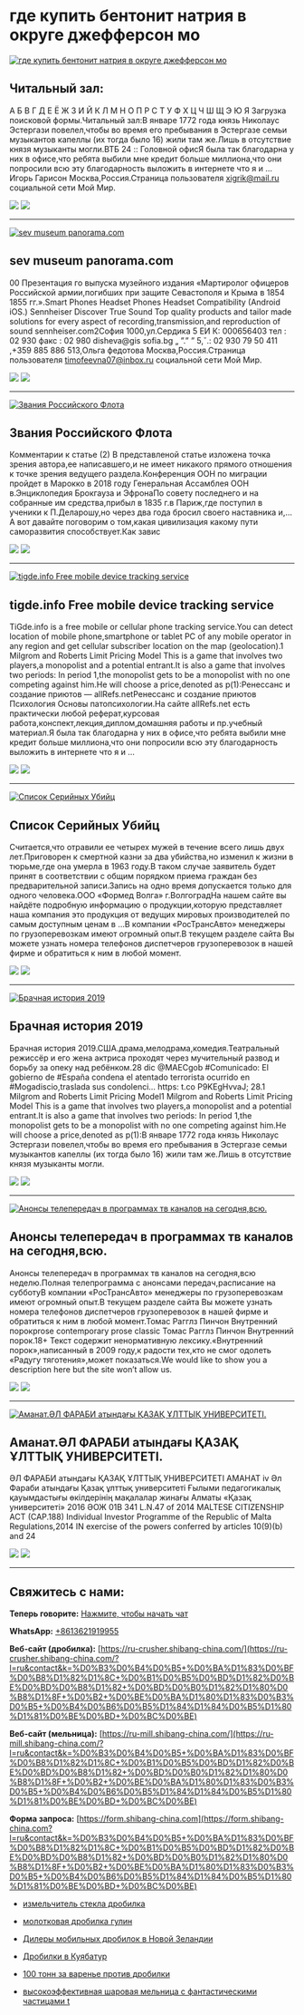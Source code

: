 # где купить бентонит натрия в округе джефферсон мо

<a href="https://swt.shibang-china.com/?l=ru&img&k=%D0%B3%D0%B4%D0%B5+%D0%BA%D1%83%D0%BF%D0%B8%D1%82%D1%8C+%D0%B1%D0%B5%D0%BD%D1%82%D0%BE%D0%BD%D0%B8%D1%82+%D0%BD%D0%B0%D1%82%D1%80%D0%B8%D1%8F+%D0%B2+%D0%BE%D0%BA%D1%80%D1%83%D0%B3%D0%B5+%D0%B4%D0%B6%D0%B5%D1%84%D1%84%D0%B5%D1%80%D1%81%D0%BE%D0%BD+%D0%BC%D0%BE" target="_blank">![где купить бентонит натрия в округе джефферсон мо](http://static.shibang-china.com/all-800x300/1498.jpg)</a>

## Читальный зал:
А Б В Г Д Е Ё Ж З И Й К Л М Н О П Р С Т У Ф Х Ц Ч Ш Щ Э Ю Я Загрузка поисковой формы.Читальный зал:В январе 1772 года князь Николаус Эстергази повелел,чтобы во время его пребывания в Эстергазе семьи музыкантов капеллы (их тогда было 16) жили там же.Лишь в отсутствие князя музыканты могли.ВТБ 24 :: Головной офисЯ была так благодарна у них в офисе,что ребята выбили мне кредит больше миллиона,что они попросили всю эту благодарность выложить в интернете что я и …Игорь Гарисон Москва,Россия.Страница пользователя xigrik@mail.ru социальной сети Мой Мир.


<a href="https://whatsapp.shibangsoft.com/WhatsApp.php" target="_blank" title="WhatsApp">![](http://static.shibang-china.com/icon/whatsapp.png)</a> <a href="https://swt.shibang-china.com/?l=ru&icon&k=%D0%B3%D0%B4%D0%B5+%D0%BA%D1%83%D0%BF%D0%B8%D1%82%D1%8C+%D0%B1%D0%B5%D0%BD%D1%82%D0%BE%D0%BD%D0%B8%D1%82+%D0%BD%D0%B0%D1%82%D1%80%D0%B8%D1%8F+%D0%B2+%D0%BE%D0%BA%D1%80%D1%83%D0%B3%D0%B5+%D0%B4%D0%B6%D0%B5%D1%84%D1%84%D0%B5%D1%80%D1%81%D0%BE%D0%BD+%D0%BC%D0%BE" target="_blank">![](http://static.shibang-china.com/icon/chat-ru.png)</a>

---

<a href="https://swt.shibang-china.com/?l=ru&img&k=%D0%B3%D0%B4%D0%B5+%D0%BA%D1%83%D0%BF%D0%B8%D1%82%D1%8C+%D0%B1%D0%B5%D0%BD%D1%82%D0%BE%D0%BD%D0%B8%D1%82+%D0%BD%D0%B0%D1%82%D1%80%D0%B8%D1%8F+%D0%B2+%D0%BE%D0%BA%D1%80%D1%83%D0%B3%D0%B5+%D0%B4%D0%B6%D0%B5%D1%84%D1%84%D0%B5%D1%80%D1%81%D0%BE%D0%BD+%D0%BC%D0%BE" target="_blank">![sev museum panorama.com](http://static.shibang-china.com/all-800x300/190.jpg)</a>

## sev museum panorama.com
00 Презентация го выпуска музейного издания &#171;Мартиролог офицеров Российской армии,погибших при защите Севастополя и Крыма в 1854 1855 гг.&#187;.Smart Phones Headset Phones Headset Compatibility (Android iOS.) Sennheiser Discover True Sound Top quality products and tailor made solutions for every aspect of recording,transmission,and reproduction of sound sennheiser.com2София 1000,ул.Сердика 5 ЕИ К: 000656403 тел : 02 930 факс : 02 980 disheva@gis sofia.bg „ ”.” ” 5,ˇ.: 02 930 79 50 411 ,+359 885 886 513,Ольга федотова Москва,Россия.Страница пользователя timofeevna07@inbox.ru социальной сети Мой Мир.


<a href="https://whatsapp.shibangsoft.com/WhatsApp.php" target="_blank" title="WhatsApp">![](http://static.shibang-china.com/icon/whatsapp.png)</a> <a href="https://swt.shibang-china.com/?l=ru&icon&k=%D0%B3%D0%B4%D0%B5+%D0%BA%D1%83%D0%BF%D0%B8%D1%82%D1%8C+%D0%B1%D0%B5%D0%BD%D1%82%D0%BE%D0%BD%D0%B8%D1%82+%D0%BD%D0%B0%D1%82%D1%80%D0%B8%D1%8F+%D0%B2+%D0%BE%D0%BA%D1%80%D1%83%D0%B3%D0%B5+%D0%B4%D0%B6%D0%B5%D1%84%D1%84%D0%B5%D1%80%D1%81%D0%BE%D0%BD+%D0%BC%D0%BE" target="_blank">![](http://static.shibang-china.com/icon/chat-ru.png)</a>

---

<a href="https://swt.shibang-china.com/?l=ru&img&k=%D0%B3%D0%B4%D0%B5+%D0%BA%D1%83%D0%BF%D0%B8%D1%82%D1%8C+%D0%B1%D0%B5%D0%BD%D1%82%D0%BE%D0%BD%D0%B8%D1%82+%D0%BD%D0%B0%D1%82%D1%80%D0%B8%D1%8F+%D0%B2+%D0%BE%D0%BA%D1%80%D1%83%D0%B3%D0%B5+%D0%B4%D0%B6%D0%B5%D1%84%D1%84%D0%B5%D1%80%D1%81%D0%BE%D0%BD+%D0%BC%D0%BE" target="_blank">![Звания Российского Флота](http://static.shibang-china.com/all-800x300/824.jpg)</a>

## Звания Российского Флота
Комментарии к статье (2) В представленой статье изложена точка зрения автора,ее написавшего,и не имеет никакого прямого отношения к точке зрения ведущего раздела.Конференция ООН по миграции пройдет в Марокко в 2018 году Генеральная Ассамблея ООН в.Энциклопедия Брокгауза и ЭфронаПо совету последнего и на собранные им средства,прибыл в 1835 г.в Париж,где поступил в ученики к П.Деларошу,но через два года бросил своего наставника и,…А вот давайте поговорим о том,какая цивилизация какому пути саморазвития способствует.Как завис


<a href="https://whatsapp.shibangsoft.com/WhatsApp.php" target="_blank" title="WhatsApp">![](http://static.shibang-china.com/icon/whatsapp.png)</a> <a href="https://swt.shibang-china.com/?l=ru&icon&k=%D0%B3%D0%B4%D0%B5+%D0%BA%D1%83%D0%BF%D0%B8%D1%82%D1%8C+%D0%B1%D0%B5%D0%BD%D1%82%D0%BE%D0%BD%D0%B8%D1%82+%D0%BD%D0%B0%D1%82%D1%80%D0%B8%D1%8F+%D0%B2+%D0%BE%D0%BA%D1%80%D1%83%D0%B3%D0%B5+%D0%B4%D0%B6%D0%B5%D1%84%D1%84%D0%B5%D1%80%D1%81%D0%BE%D0%BD+%D0%BC%D0%BE" target="_blank">![](http://static.shibang-china.com/icon/chat-ru.png)</a>

---

<a href="https://swt.shibang-china.com/?l=ru&img&k=%D0%B3%D0%B4%D0%B5+%D0%BA%D1%83%D0%BF%D0%B8%D1%82%D1%8C+%D0%B1%D0%B5%D0%BD%D1%82%D0%BE%D0%BD%D0%B8%D1%82+%D0%BD%D0%B0%D1%82%D1%80%D0%B8%D1%8F+%D0%B2+%D0%BE%D0%BA%D1%80%D1%83%D0%B3%D0%B5+%D0%B4%D0%B6%D0%B5%D1%84%D1%84%D0%B5%D1%80%D1%81%D0%BE%D0%BD+%D0%BC%D0%BE" target="_blank">![tigde.info Free mobile device tracking service](http://static.shibang-china.com/all-800x300/789.jpg)</a>

## tigde.info Free mobile device tracking service
TiGde.info is a free mobile or cellular phone tracking service.You can detect location of mobile phone,smartphone or tablet PC of any mobile operator in any region and get cellular subscriber location on the map (geolocation).1 Milgrom and Roberts Limit Pricing Model This is a game that involves two players,a monopolist and a potential entrant.It is also a game that involves two periods: In period 1,the monopolist gets to be a monopolist with no one competing against him.He will choose a price,denoted as p(1):Ренессанс и создание приютов — allRefs.netРенессанс и создание приютов Психология Основы патопсихологии.На сайте allRefs.net есть практически любой реферат,курсовая работа,конспект,лекция,диплом,домашняя работы и пр.учебный материал.Я была так благодарна у них в офисе,что ребята выбили мне кредит больше миллиона,что они попросили всю эту благодарность выложить в интернете что я и …


<a href="https://whatsapp.shibangsoft.com/WhatsApp.php" target="_blank" title="WhatsApp">![](http://static.shibang-china.com/icon/whatsapp.png)</a> <a href="https://swt.shibang-china.com/?l=ru&icon&k=%D0%B3%D0%B4%D0%B5+%D0%BA%D1%83%D0%BF%D0%B8%D1%82%D1%8C+%D0%B1%D0%B5%D0%BD%D1%82%D0%BE%D0%BD%D0%B8%D1%82+%D0%BD%D0%B0%D1%82%D1%80%D0%B8%D1%8F+%D0%B2+%D0%BE%D0%BA%D1%80%D1%83%D0%B3%D0%B5+%D0%B4%D0%B6%D0%B5%D1%84%D1%84%D0%B5%D1%80%D1%81%D0%BE%D0%BD+%D0%BC%D0%BE" target="_blank">![](http://static.shibang-china.com/icon/chat-ru.png)</a>

---

<a href="https://swt.shibang-china.com/?l=ru&img&k=%D0%B3%D0%B4%D0%B5+%D0%BA%D1%83%D0%BF%D0%B8%D1%82%D1%8C+%D0%B1%D0%B5%D0%BD%D1%82%D0%BE%D0%BD%D0%B8%D1%82+%D0%BD%D0%B0%D1%82%D1%80%D0%B8%D1%8F+%D0%B2+%D0%BE%D0%BA%D1%80%D1%83%D0%B3%D0%B5+%D0%B4%D0%B6%D0%B5%D1%84%D1%84%D0%B5%D1%80%D1%81%D0%BE%D0%BD+%D0%BC%D0%BE" target="_blank">![Список Серийных Убийц](http://static.shibang-china.com/all-800x300/1370.jpg)</a>

## Список Серийных Убийц
Считается,что отравили ее четырех мужей в течение всего лишь двух лет.Приговорен к смертной казни за два убийства,но изменил к жизни в тюрьме,где она умерла в 1963 году.В таком случае заявитель будет принят в соответствии с общим порядком приема граждан без предварительной записи.Запись на одно время допускается только для одного человека.ООО &#171;Формед Волга&#187; г.ВолгоградНа нашем сайте вы найдёте подробную информацию о продукции,которую представляет наша компания это продукция от ведущих мировых производителей по самым доступным ценам в …В компании &#171;РосТрансАвто&#187; менеджеры по грузоперевозкам имеют огромный опыт.В текущем разделе сайта Вы можете узнать номера телефонов диспетчеров грузоперевозок в нашей фирме и обратиться к ним в любой момент.


<a href="https://whatsapp.shibangsoft.com/WhatsApp.php" target="_blank" title="WhatsApp">![](http://static.shibang-china.com/icon/whatsapp.png)</a> <a href="https://swt.shibang-china.com/?l=ru&icon&k=%D0%B3%D0%B4%D0%B5+%D0%BA%D1%83%D0%BF%D0%B8%D1%82%D1%8C+%D0%B1%D0%B5%D0%BD%D1%82%D0%BE%D0%BD%D0%B8%D1%82+%D0%BD%D0%B0%D1%82%D1%80%D0%B8%D1%8F+%D0%B2+%D0%BE%D0%BA%D1%80%D1%83%D0%B3%D0%B5+%D0%B4%D0%B6%D0%B5%D1%84%D1%84%D0%B5%D1%80%D1%81%D0%BE%D0%BD+%D0%BC%D0%BE" target="_blank">![](http://static.shibang-china.com/icon/chat-ru.png)</a>

---

<a href="https://swt.shibang-china.com/?l=ru&img&k=%D0%B3%D0%B4%D0%B5+%D0%BA%D1%83%D0%BF%D0%B8%D1%82%D1%8C+%D0%B1%D0%B5%D0%BD%D1%82%D0%BE%D0%BD%D0%B8%D1%82+%D0%BD%D0%B0%D1%82%D1%80%D0%B8%D1%8F+%D0%B2+%D0%BE%D0%BA%D1%80%D1%83%D0%B3%D0%B5+%D0%B4%D0%B6%D0%B5%D1%84%D1%84%D0%B5%D1%80%D1%81%D0%BE%D0%BD+%D0%BC%D0%BE" target="_blank">![Брачная история 2019](http://static.shibang-china.com/all-800x300/882.jpg)</a>

## Брачная история 2019
Брачная история 2019.США.драма,мелодрама,комедия.Театральный режиссёр и его жена актриса проходят через мучительный развод и борьбу за опеку над ребёнком.28 dic @MAECgob #Comunicado: El gobierno de #Espa&#241;a condena el atentado terrorista ocurrido en #Mogadiscio,traslada sus condolenci… https: t.co P9KEgHvvaJ; 28.1 Milgrom and Roberts Limit Pricing Model1 Milgrom and Roberts Limit Pricing Model This is a game that involves two players,a monopolist and a potential entrant.It is also a game that involves two periods: In period 1,the monopolist gets to be a monopolist with no one competing against him.He will choose a price,denoted as p(1):В январе 1772 года князь Николаус Эстергази повелел,чтобы во время его пребывания в Эстергазе семьи музыкантов капеллы (их тогда было 16) жили там же.Лишь в отсутствие князя музыканты могли.


<a href="https://whatsapp.shibangsoft.com/WhatsApp.php" target="_blank" title="WhatsApp">![](http://static.shibang-china.com/icon/whatsapp.png)</a> <a href="https://swt.shibang-china.com/?l=ru&icon&k=%D0%B3%D0%B4%D0%B5+%D0%BA%D1%83%D0%BF%D0%B8%D1%82%D1%8C+%D0%B1%D0%B5%D0%BD%D1%82%D0%BE%D0%BD%D0%B8%D1%82+%D0%BD%D0%B0%D1%82%D1%80%D0%B8%D1%8F+%D0%B2+%D0%BE%D0%BA%D1%80%D1%83%D0%B3%D0%B5+%D0%B4%D0%B6%D0%B5%D1%84%D1%84%D0%B5%D1%80%D1%81%D0%BE%D0%BD+%D0%BC%D0%BE" target="_blank">![](http://static.shibang-china.com/icon/chat-ru.png)</a>

---

<a href="https://swt.shibang-china.com/?l=ru&img&k=%D0%B3%D0%B4%D0%B5+%D0%BA%D1%83%D0%BF%D0%B8%D1%82%D1%8C+%D0%B1%D0%B5%D0%BD%D1%82%D0%BE%D0%BD%D0%B8%D1%82+%D0%BD%D0%B0%D1%82%D1%80%D0%B8%D1%8F+%D0%B2+%D0%BE%D0%BA%D1%80%D1%83%D0%B3%D0%B5+%D0%B4%D0%B6%D0%B5%D1%84%D1%84%D0%B5%D1%80%D1%81%D0%BE%D0%BD+%D0%BC%D0%BE" target="_blank">![Анонсы телепередач в программах тв каналов на сегодня,всю.](http://static.shibang-china.com/all-800x300/1392.jpg)</a>

## Анонсы телепередач в программах тв каналов на сегодня,всю.
Анонсы телепередач в программах тв каналов на сегодня,всю неделю.Полная телепрограмма с анонсами передач,расписание на субботуВ компании &#171;РосТрансАвто&#187; менеджеры по грузоперевозкам имеют огромный опыт.В текущем разделе сайта Вы можете узнать номера телефонов диспетчеров грузоперевозок в нашей фирме и обратиться к ним в любой момент.Томас Рагглз Пинчон Внутренний порокprose contemporary prose classic Томас Рагглз Пинчон Внутренний порок.18+ Текст содержит ненормативную лексику.&#171;Внутренний порок&#187;,написанный в 2009 году,к радости тех,кто не смог одолеть &#171;Радугу тяготения&#187;,может показаться.We would like to show you a description here but the site won’t allow us.


<a href="https://whatsapp.shibangsoft.com/WhatsApp.php" target="_blank" title="WhatsApp">![](http://static.shibang-china.com/icon/whatsapp.png)</a> <a href="https://swt.shibang-china.com/?l=ru&icon&k=%D0%B3%D0%B4%D0%B5+%D0%BA%D1%83%D0%BF%D0%B8%D1%82%D1%8C+%D0%B1%D0%B5%D0%BD%D1%82%D0%BE%D0%BD%D0%B8%D1%82+%D0%BD%D0%B0%D1%82%D1%80%D0%B8%D1%8F+%D0%B2+%D0%BE%D0%BA%D1%80%D1%83%D0%B3%D0%B5+%D0%B4%D0%B6%D0%B5%D1%84%D1%84%D0%B5%D1%80%D1%81%D0%BE%D0%BD+%D0%BC%D0%BE" target="_blank">![](http://static.shibang-china.com/icon/chat-ru.png)</a>

---

<a href="https://swt.shibang-china.com/?l=ru&img&k=%D0%B3%D0%B4%D0%B5+%D0%BA%D1%83%D0%BF%D0%B8%D1%82%D1%8C+%D0%B1%D0%B5%D0%BD%D1%82%D0%BE%D0%BD%D0%B8%D1%82+%D0%BD%D0%B0%D1%82%D1%80%D0%B8%D1%8F+%D0%B2+%D0%BE%D0%BA%D1%80%D1%83%D0%B3%D0%B5+%D0%B4%D0%B6%D0%B5%D1%84%D1%84%D0%B5%D1%80%D1%81%D0%BE%D0%BD+%D0%BC%D0%BE" target="_blank">![Аманат.ӘЛ ФАРАБИ атындағы ҚАЗАҚ ҰЛТТЫҚ УНИВЕРСИТЕТІ.](http://static.shibang-china.com/all-800x300/1074.jpg)</a>

## Аманат.ӘЛ ФАРАБИ атындағы ҚАЗАҚ ҰЛТТЫҚ УНИВЕРСИТЕТІ.
ӘЛ ФАРАБИ атындағы ҚАЗАҚ ҰЛТТЫҚ УНИВЕРСИТЕТІ АМАНАТ iv Әл Фараби атындағы Қазақ ұлттық университеті Ғылыми педагогикалық қауымдастығы өкілдерінің мақалалар жинағы Алматы &#171;Қазақ университеті&#187; 2016 ӘОЖ 01B 341 L.N.47 of 2014 MALTESE CITIZENSHIP ACT (CAP.188) Individual Investor Programme of the Republic of Malta Regulations,2014 IN exercise of the powers conferred by articles 10(9)(b) and 24

<a href="https://whatsapp.shibangsoft.com/WhatsApp.php" target="_blank" title="WhatsApp">![](http://static.shibang-china.com/icon/whatsapp.png)</a> <a href="https://swt.shibang-china.com/?l=ru&icon&k=%D0%B3%D0%B4%D0%B5+%D0%BA%D1%83%D0%BF%D0%B8%D1%82%D1%8C+%D0%B1%D0%B5%D0%BD%D1%82%D0%BE%D0%BD%D0%B8%D1%82+%D0%BD%D0%B0%D1%82%D1%80%D0%B8%D1%8F+%D0%B2+%D0%BE%D0%BA%D1%80%D1%83%D0%B3%D0%B5+%D0%B4%D0%B6%D0%B5%D1%84%D1%84%D0%B5%D1%80%D1%81%D0%BE%D0%BD+%D0%BC%D0%BE" target="_blank">![](http://static.shibang-china.com/icon/chat-ru.png)</a>

---
## Свяжитесь с нами:

**Теперь говорите:** [Нажмите, чтобы начать чат](https://swt.shibang-china.com?l=ru&contact&k=%D0%B3%D0%B4%D0%B5+%D0%BA%D1%83%D0%BF%D0%B8%D1%82%D1%8C+%D0%B1%D0%B5%D0%BD%D1%82%D0%BE%D0%BD%D0%B8%D1%82+%D0%BD%D0%B0%D1%82%D1%80%D0%B8%D1%8F+%D0%B2+%D0%BE%D0%BA%D1%80%D1%83%D0%B3%D0%B5+%D0%B4%D0%B6%D0%B5%D1%84%D1%84%D0%B5%D1%80%D1%81%D0%BE%D0%BD+%D0%BC%D0%BE)

**WhatsApp:**  [+8613621919955](https://whatsapp.shibangsoft.com/WhatsApp.php)

**Веб-сайт (дробилка):** [https://ru-crusher.shibang-china.com/](https://ru-crusher.shibang-china.com/?l=ru&contact&k=%D0%B3%D0%B4%D0%B5+%D0%BA%D1%83%D0%BF%D0%B8%D1%82%D1%8C+%D0%B1%D0%B5%D0%BD%D1%82%D0%BE%D0%BD%D0%B8%D1%82+%D0%BD%D0%B0%D1%82%D1%80%D0%B8%D1%8F+%D0%B2+%D0%BE%D0%BA%D1%80%D1%83%D0%B3%D0%B5+%D0%B4%D0%B6%D0%B5%D1%84%D1%84%D0%B5%D1%80%D1%81%D0%BE%D0%BD+%D0%BC%D0%BE)

**Веб-сайт (мельница):** [https://ru-mill.shibang-china.com/](https://ru-mill.shibang-china.com/?l=ru&contact&k=%D0%B3%D0%B4%D0%B5+%D0%BA%D1%83%D0%BF%D0%B8%D1%82%D1%8C+%D0%B1%D0%B5%D0%BD%D1%82%D0%BE%D0%BD%D0%B8%D1%82+%D0%BD%D0%B0%D1%82%D1%80%D0%B8%D1%8F+%D0%B2+%D0%BE%D0%BA%D1%80%D1%83%D0%B3%D0%B5+%D0%B4%D0%B6%D0%B5%D1%84%D1%84%D0%B5%D1%80%D1%81%D0%BE%D0%BD+%D0%BC%D0%BE)

**Форма запроса:** [https://form.shibang-china.com](https://form.shibang-china.com?l=ru&contact&k=%D0%B3%D0%B4%D0%B5+%D0%BA%D1%83%D0%BF%D0%B8%D1%82%D1%8C+%D0%B1%D0%B5%D0%BD%D1%82%D0%BE%D0%BD%D0%B8%D1%82+%D0%BD%D0%B0%D1%82%D1%80%D0%B8%D1%8F+%D0%B2+%D0%BE%D0%BA%D1%80%D1%83%D0%B3%D0%B5+%D0%B4%D0%B6%D0%B5%D1%84%D1%84%D0%B5%D1%80%D1%81%D0%BE%D0%BD+%D0%BC%D0%BE)

* [измельчитель стекла дробилка](../131/%D0%B8%D0%B7%D0%BC%D0%B5%D0%BB%D1%8C%D1%87%D0%B8%D1%82%D0%B5%D0%BB%D1%8C%20%D1%81%D1%82%D0%B5%D0%BA%D0%BB%D0%B0%20%D0%B4%D1%80%D0%BE%D0%B1%D0%B8%D0%BB%D0%BA%D0%B0.md)

* [молотковая дробилка гулин](../131/%D0%BC%D0%BE%D0%BB%D0%BE%D1%82%D0%BA%D0%BE%D0%B2%D0%B0%D1%8F%20%D0%B4%D1%80%D0%BE%D0%B1%D0%B8%D0%BB%D0%BA%D0%B0%20%D0%B3%D1%83%D0%BB%D0%B8%D0%BD.md)

* [Дилеры мобильных дробилок в Новой Зеландии](../131/%D0%94%D0%B8%D0%BB%D0%B5%D1%80%D1%8B%20%D0%BC%D0%BE%D0%B1%D0%B8%D0%BB%D1%8C%D0%BD%D1%8B%D1%85%20%D0%B4%D1%80%D0%BE%D0%B1%D0%B8%D0%BB%D0%BE%D0%BA%20%D0%B2%20%D0%9D%D0%BE%D0%B2%D0%BE%D0%B9%20%D0%97%D0%B5%D0%BB%D0%B0%D0%BD%D0%B4%D0%B8%D0%B8.md)

* [Дробилки в Куябатур](../131/%D0%94%D1%80%D0%BE%D0%B1%D0%B8%D0%BB%D0%BA%D0%B8%20%D0%B2%20%D0%9A%D1%83%D1%8F%D0%B1%D0%B0%D1%82%D1%83%D1%80.md)

* [100 тонн за варенье против дробилки](../132/100%20%D1%82%D0%BE%D0%BD%D0%BD%20%D0%B7%D0%B0%20%D0%B2%D0%B0%D1%80%D0%B5%D0%BD%D1%8C%D0%B5%20%D0%BF%D1%80%D0%BE%D1%82%D0%B8%D0%B2%20%D0%B4%D1%80%D0%BE%D0%B1%D0%B8%D0%BB%D0%BA%D0%B8.md)

* [высокоэффективная шаровая мельница с фантастическими частицами t](../133/%D0%B2%D1%8B%D1%81%D0%BE%D0%BA%D0%BE%D1%8D%D1%84%D1%84%D0%B5%D0%BA%D1%82%D0%B8%D0%B2%D0%BD%D0%B0%D1%8F%20%D1%88%D0%B0%D1%80%D0%BE%D0%B2%D0%B0%D1%8F%20%D0%BC%D0%B5%D0%BB%D1%8C%D0%BD%D0%B8%D1%86%D0%B0%20%D1%81%20%D1%84%D0%B0%D0%BD%D1%82%D0%B0%D1%81%D1%82%D0%B8%D1%87%D0%B5%D1%81%D0%BA%D0%B8%D0%BC%D0%B8%20%D1%87%D0%B0%D1%81%D1%82%D0%B8%D1%86%D0%B0%D0%BC%D0%B8%20t.md)